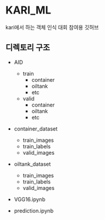 # KARI_ML
kari에서 하는 객체 인식 대회 참여용 깃허브

## 디렉토리 구조

- AID
  - train
      - container
      - oiltank
      - etc
  - valid
      - container
      - oiltank
      - etc
        
- container_dataset
  - train_images
  - train_labels
  - valid_images
 
- oiltank_dataset
  - train_images
  - train_labels
  - valid_images

- VGG16.ipynb
- prediction.ipynb
